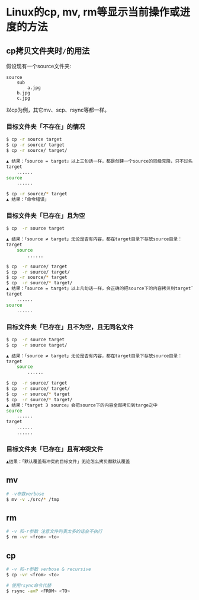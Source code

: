# Linux的cp, mv, rm等显示当前操作或进度的方法

## cp拷贝文件夹时`/`的用法
假设现有一个source文件夹:
```
source
    sub
        a.jpg
    b.jpg
    c.jpg
```

以cp为例，其它mv、scp、rsync等都一样。


### 目标文件夹「不存在」的情况

```sh
$ cp -r source target
$ cp -r source/ target
$ cp -r source/ target/

▲ 结果：「source = target」以上三句话一样，都是创建一个source的同级克隆，只不过名字不同：
target
    ......
source
    ......

$ cp -r source/* target
▲ 结果：「命令错误」
```

### 目标文件夹「已存在」且为空

```sh
$ cp  -r source target

▲ 结果：「source ≠ target」无论是否有内容，都在target目录下存放source目录：
target
    source
        ......

$ cp  -r source/ target
$ cp  -r source/ target/
$ cp -r source/* target
$ cp  -r source/* target/
▲ 结果：「source = target」以上几句话一样，会正确的把source下的内容拷贝到target下
target
    ......
source
    ......
```

### 目标文件夹「已存在」且不为空，且无同名文件

```sh
$ cp  -r source target
$ cp  -r source target/

▲ 结果：「source ≠ target」无论是否有内容，都在target目录下存放source目录：
target
    source
        ......

$ cp  -r source/ target
$ cp  -r source/ target/
$ cp  -r source/* target
$ cp  -r source/* target/
▲ 结果：「target ∋ source」会把source下的内容全部拷贝到targe之中
source
    ......
target
    ......
    ......
```

### 目标文件夹「已存在」且有冲突文件

```sh
▲结果：「默认覆盖有冲突的目标文件」无论怎么拷贝都默认覆盖
```


## mv
```sh
# -v参数verbose
$ mv -v ./src/* /tmp
```

## rm
```sh
# -v 和-r参数 注意文件列表太多的话会不执行
$ rm -vr <from> <to>
```

## cp
```sh
# -v 和-r参数 verbose & recursive
$ cp -vr <from> <to>

# 使用rsync命令代替
$ rsync -avP <FROM> <TO>
```